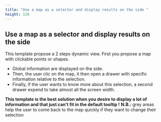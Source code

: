 ```yaml
---
title: "Use a map as a selector and display results on the side "
height: 120
---
```


## Use a map as a selector and display results on the side

This template propose a 2 steps dynamic view. First you propose a map with clickable points or shapes.
- Global information are displayed on the side.
- Then, the user clic on the map, it then open a drawer with specific information relative to the selection.
- Finally, if the user wants to know more about this selection, a second drawer expend to take almost all the screen width.

**This template is the best solution when you desire to display a lot of information and that just can't fit in the default tooltip !**
**N.B.:** grey areas help the user to come back to the map quickly if they want to change their selection
